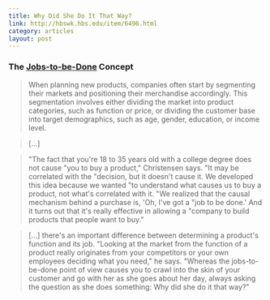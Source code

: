 ```yaml
---
title: Why Did She Do It That Way?
link: http://hbswk.hbs.edu/item/6496.html
category: articles
layout: post
---
```


### The [Jobs-to-be-Done][1] Concept

> When planning new products, companies often start by segmenting their markets
> and positioning their merchandise accordingly. This segmentation involves
> either dividing the market into product categories, such as function or price,
> or dividing the customer base into target demographics, such as age, gender,
> education, or income level.

> [...]

> "The fact that you're 18 to 35 years old with a college degree does not cause
> "you to buy a product," Christensen says. "It may be correlated with the
> "decision, but it doesn't cause it. We developed this idea because we wanted
> "to understand what causes us to buy a product, not what's correlated with it.
> "We realized that the causal mechanism behind a purchase is, 'Oh, I've got a
> "job to be done.' And it turns out that it's really effective in allowing a
> "company to build products that people want to buy."

> [...] there's an important difference between determining a product's function and
> its job. "Looking at the market from the function of a product really
> originates from your competitors or your own employees deciding what you
> need," he says. "Whereas the jobs-to-be-done point of view causes you to crawl
> into the skin of your customer and go with her as she goes about her day,
> always asking the question as she does something: Why did she do it that way?"

[1]: http://jobstobedone.org/
